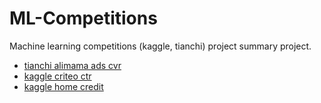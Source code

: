 # ML-Competitions
Machine learning competitions (kaggle, tianchi) project summary project.

- [tianchi alimama ads cvr](https://github.com/classtag/ijcai18-mama-ads-competition)
- [kaggle criteo ctr](https://github.com/classtag/kaggle_criteo_ctr_challenge)
- [kaggle home credit](https://github.com/classtag/open-solution-home-credit)
